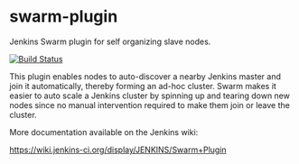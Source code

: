 swarm-plugin
============

Jenkins Swarm plugin for self organizing slave nodes.

[![Build Status](https://jenkins.ci.cloudbees.com/buildStatus/icon?job=plugins/swarm-plugin)](https://jenkins.ci.cloudbees.com/job/plugins/swarm-plugin)

This plugin enables nodes to auto-discover a nearby Jenkins master and
join it automatically, thereby forming an ad-hoc cluster. Swarm makes it
easier to auto scale a Jenkins cluster by spinning up and tearing down
new nodes since no manual intervention required to make them join or leave the
cluster.

More documentation available on the Jenkins wiki:

https://wiki.jenkins-ci.org/display/JENKINS/Swarm+Plugin
